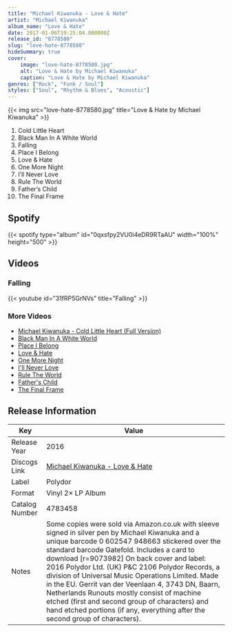```yaml
---
title: "Michael Kiwanuka - Love & Hate"
artist: "Michael Kiwanuka"
album_name: "Love & Hate"
date: 2017-01-06T19:25:04.000000Z
release_id: "8778580"
slug: "love-hate-8778580"
hideSummary: true
cover:
    image: "love-hate-8778580.jpg"
    alt: "Love & Hate by Michael Kiwanuka"
    caption: "Love & Hate by Michael Kiwanuka"
genres: ["Rock", "Funk / Soul"]
styles: ["Soul", "Rhythm & Blues", "Acoustic"]
---
```


{{< img src="love-hate-8778580.jpg" title="Love & Hate by Michael Kiwanuka" >}}

<!-- section break -->

1. Cold Little Heart
2. Black Man In A White World
3. Falling
4. Place I Belong
5. Love & Hate
6. One More Night
7. I’ll Never Love
8. Rule The World
9. Father’s Child
10. The Final Frame

<!-- section break -->


## Spotify
{{< spotify type="album" id="0qxsfpy2VU0i4eDR9RTaAU" width="100%" height="500" >}}



## Videos
### Falling
{{< youtube id="31fRP5GrNVs" title="Falling" >}}<br>

### More Videos

- [Michael Kiwanuka - Cold Little Heart (Full Version)](https://www.youtube.com/watch?v=FGG5K1XLgkA)
- [Black Man In A White World](https://www.youtube.com/watch?v=uFcFeZJN70w)
- [Place I Belong](https://www.youtube.com/watch?v=aZ_djVNez3k)
- [Love & Hate](https://www.youtube.com/watch?v=w44dlsnJ1no)
- [One More Night](https://www.youtube.com/watch?v=anzFiFhX7rA)
- [I'll Never Love](https://www.youtube.com/watch?v=qAGYs2k86Rg)
- [Rule The World](https://www.youtube.com/watch?v=mPPy1yEduCM)
- [Father's Child](https://www.youtube.com/watch?v=NUl_rGOEy7U)
- [The Final Frame](https://www.youtube.com/watch?v=qV-PDqMLL3U)


## Release Information
|  Key           | Value                                                |
| ---------------| ---------------------------------------------------- |
| Release Year   | 2016                                   |
| Discogs Link   | [Michael Kiwanuka - Love & Hate](https://www.discogs.com/release/8778580-Michael-Kiwanuka-Love-Hate) |
| Label          | Polydor |
| Format         | Vinyl 2× LP Album |
| Catalog Number | 4783458 |
| Notes | Some copies were sold via Amazon.co.uk with sleeve signed in silver pen by Michael Kiwanuka and a unique barcode 0 602547 948663 stickered over the standard barcode Gatefold. Includes a card to download [r=9073982]  On back cover and label: 2016 Polydor Ltd. (UK) P&C 2106 Polydor Records, a division of Universal Music Operations Limited. Made in the EU. Gerrit van der Veenlaan 4, 3743 DN, Baarn, Netherlands  Runouts mostly consist of machine etched (first and second group of characters) and hand etched portions (if any, everything after the second group of characters). |